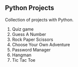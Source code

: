 ## Python Projects

Collection of projects with Python.
1. Quiz game
2. Guess A Number
3. Rock Paper Scissors
4. Choose Your Own Adventure
5. Password Manager
6. Hangman
7. Tic Tac Toe
